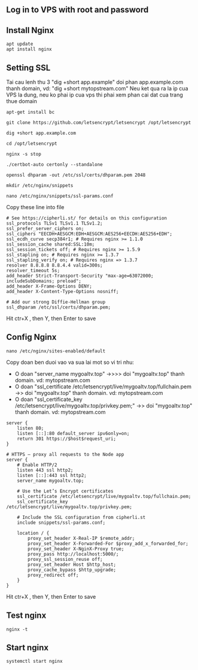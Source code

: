 ## Log in to VPS with root and password
## Install Nginx
```
apt update
apt install nginx
```
## Setting SSL
Tai cau lenh thu 3 "dig +short app.example" doi phan app.example.com thanh domain, vd: "dig +short mytopstream.com"
Neu ket qua ra la ip cua VPS la dung, neu ko phai ip cua vps thi phai xem phan cai dat cua trang thue domain

```
apt-get install bc

git clone https://github.com/letsencrypt/letsencrypt /opt/letsencrypt

dig +short app.example.com

cd /opt/letsencrypt

nginx -s stop

./certbot-auto certonly --standalone

openssl dhparam -out /etc/ssl/certs/dhparam.pem 2048

mkdir /etc/nginx/snippets

nano /etc/nginx/snippets/ssl-params.conf
```
Copy these line into file
```
# See https://cipherli.st/ for details on this configuration
ssl_protocols TLSv1 TLSv1.1 TLSv1.2;
ssl_prefer_server_ciphers on;
ssl_ciphers "EECDH+AESGCM:EDH+AESGCM:AES256+EECDH:AES256+EDH";
ssl_ecdh_curve secp384r1; # Requires nginx >= 1.1.0
ssl_session_cache shared:SSL:10m;
ssl_session_tickets off; # Requires nginx >= 1.5.9
ssl_stapling on; # Requires nginx >= 1.3.7
ssl_stapling_verify on; # Requires nginx => 1.3.7
resolver 8.8.8.8 8.8.4.4 valid=300s;
resolver_timeout 5s;
add_header Strict-Transport-Security "max-age=63072000; includeSubDomains; preload";
add_header X-Frame-Options DENY;
add_header X-Content-Type-Options nosniff;

# Add our strong Diffie-Hellman group
ssl_dhparam /etc/ssl/certs/dhparam.pem;
```
Hit ctr+X , then Y, then Enter to save
## Config Nginx
```
nano /etc/nginx/sites-enabled/default
```
Copy doan ben duoi vao va sua lai mot so vi tri nhu:
- O doan "server_name mygoaltv.top" ->>>> doi "mygoaltv.top" thanh domain. vd: mytopstream.com
- O doan "ssl_certificate /etc/letsencrypt/live/mygoaltv.top/fullchain.pem ->> doi "mygoaltv.top" thanh domain. vd: mytopstream.com
- O doan "ssl_certificate_key /etc/letsencrypt/live/mygoaltv.top/privkey.pem;" ->> doi "mygoaltv.top" thanh domain. vd: mytopstream.com


```
server {
    listen 80;
    listen [::]:80 default_server ipv6only=on;
    return 301 https://$host$request_uri;
}

# HTTPS — proxy all requests to the Node app
server {
    # Enable HTTP/2
    listen 443 ssl http2;
    listen [::]:443 ssl http2;
    server_name mygoaltv.top;

    # Use the Let’s Encrypt certificates
    ssl_certificate /etc/letsencrypt/live/mygoaltv.top/fullchain.pem;
    ssl_certificate_key /etc/letsencrypt/live/mygoaltv.top/privkey.pem;

    # Include the SSL configuration from cipherli.st
    include snippets/ssl-params.conf;

    location / {
        proxy_set_header X-Real-IP $remote_addr;
        proxy_set_header X-Forwarded-For $proxy_add_x_forwarded_for;
        proxy_set_header X-NginX-Proxy true;
        proxy_pass http://localhost:5000/;
        proxy_ssl_session_reuse off;
        proxy_set_header Host $http_host;
        proxy_cache_bypass $http_upgrade;
        proxy_redirect off;
    }
}
```
Hit ctr+X , then Y, then Enter to save

## Test nginx

```
nginx -t
```

## Start nginx

```
systemctl start nginx
```
